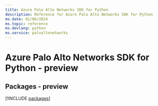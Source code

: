 ```yaml
---
title: Azure Palo Alto Networks SDK for Python
description: Reference for Azure Palo Alto Networks SDK for Python
ms.date: 02/06/2024
ms.topic: reference
ms.devlang: python
ms.service: paloaltonetworks
---
```

# Azure Palo Alto Networks SDK for Python - preview
## Packages - preview
[!INCLUDE [packages](palo-alto-networks-index.md)]